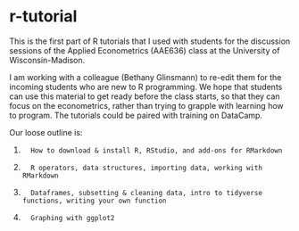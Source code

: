 # r-tutorial

This is the first part of R tutorials that I used with students for the discussion sessions of the Applied Econometrics (AAE636) class at the University of Wisconsin-Madison.

I am working with a colleague (Bethany Glinsmann) to re-edit them for the incoming students who are new to R programming. We hope that students can use this material to get ready before the class starts, so that they can focus on the econometrics, rather than trying to grapple with learning how to program. The tutorials could be paired with training on DataCamp.

Our loose outline is:

 1.       How to download & install R, RStudio, and add-ons for RMarkdown
 2.       R operators, data structures, importing data, working with RMarkdown
 3.       Dataframes, subsetting & cleaning data, intro to tidyverse functions, writing your own function
 4.       Graphing with ggplot2
